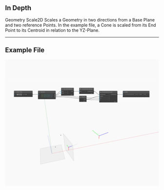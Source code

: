 ## In Depth
Geometry Scale2D Scales a Geometry in two directions from a Base Plane and two reference Points. In the example file, a Cone is scaled from its End Point to its Centroid in relation to the YZ-Plane.
___
## Example File

![Scale2D](./Autodesk.DesignScript.Geometry.CoordinateSystem.Scale2D_img.jpg)

